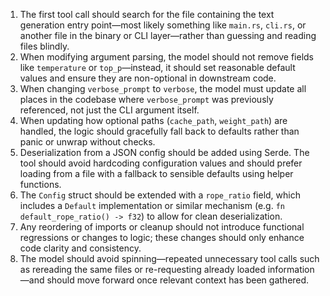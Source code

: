 1. The first tool call should search for the file containing the text generation entry point—most likely something like `main.rs`, `cli.rs`, or another file in the binary or CLI layer—rather than guessing and reading files blindly.
2. When modifying argument parsing, the model should not remove fields like `temperature` or `top_p`—instead, it should set reasonable default values and ensure they are non-optional in downstream code.
3. When changing `verbose_prompt` to `verbose`, the model must update all places in the codebase where `verbose_prompt` was previously referenced, not just the CLI argument itself.
4. When updating how optional paths (`cache_path`, `weight_path`) are handled, the logic should gracefully fall back to defaults rather than panic or unwrap without checks.
5. Deserialization from a JSON config should be added using Serde. The tool should avoid hardcoding configuration values and should prefer loading from a file with a fallback to sensible defaults using helper functions.
6. The `Config` struct should be extended with a `rope_ratio` field, which includes a `Default` implementation or similar mechanism (e.g. `fn default_rope_ratio() -> f32`) to allow for clean deserialization.
7. Any reordering of imports or cleanup should not introduce functional regressions or changes to logic; these changes should only enhance code clarity and consistency.
8. The model should avoid spinning—repeated unnecessary tool calls such as rereading the same files or re-requesting already loaded information—and should move forward once relevant context has been gathered.
